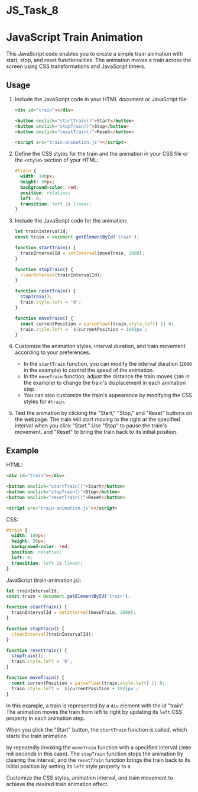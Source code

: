 # JS_Task_8
# JavaScript Train Animation

This JavaScript code enables you to create a simple train animation with start, stop, and reset functionalities. The animation moves a train across the screen using CSS transformations and JavaScript timers.

## Usage

1. Include the JavaScript code in your HTML document or JavaScript file:

   ```html
   <div id="train"></div>

   <button onclick="startTrain()">Start</button>
   <button onclick="stopTrain()">Stop</button>
   <button onclick="resetTrain()">Reset</button>

   <script src="train-animation.js"></script>
   ```

2. Define the CSS styles for the train and the animation in your CSS file or the `<style>` section of your HTML:

   ```css
   #train {
     width: 100px;
     height: 50px;
     background-color: red;
     position: relative;
     left: 0;
     transition: left 2s linear;
   }
   ```

3. Include the JavaScript code for the animation:

   ```javascript
   let trainIntervalId;
   const train = document.getElementById('train');

   function startTrain() {
     trainIntervalId = setInterval(moveTrain, 2000);
   }

   function stopTrain() {
     clearInterval(trainIntervalId);
   }

   function resetTrain() {
     stopTrain();
     train.style.left = '0';
   }

   function moveTrain() {
     const currentPosition = parseFloat(train.style.left) || 0;
     train.style.left = `${currentPosition + 100}px`;
   }
   ```

4. Customize the animation styles, interval duration, and train movement according to your preferences.

   - In the `startTrain` function, you can modify the interval duration (`2000` in the example) to control the speed of the animation.
   - In the `moveTrain` function, adjust the distance the train moves (`100` in the example) to change the train's displacement in each animation step.
   - You can also customize the train's appearance by modifying the CSS styles for `#train`.

5. Test the animation by clicking the "Start," "Stop," and "Reset" buttons on the webpage. The train will start moving to the right at the specified interval when you click "Start." Use "Stop" to pause the train's movement, and "Reset" to bring the train back to its initial position.

## Example

HTML:

```html
<div id="train"></div>

<button onclick="startTrain()">Start</button>
<button onclick="stopTrain()">Stop</button>
<button onclick="resetTrain()">Reset</button>

<script src="train-animation.js"></script>
```

CSS:

```css
#train {
  width: 100px;
  height: 50px;
  background-color: red;
  position: relative;
  left: 0;
  transition: left 2s linear;
}
```

JavaScript (train-animation.js):

```javascript
let trainIntervalId;
const train = document.getElementById('train');

function startTrain() {
  trainIntervalId = setInterval(moveTrain, 2000);
}

function stopTrain() {
  clearInterval(trainIntervalId);
}

function resetTrain() {
  stopTrain();
  train.style.left = '0';
}

function moveTrain() {
  const currentPosition = parseFloat(train.style.left) || 0;
  train.style.left = `${currentPosition + 100}px`;
}
```

In this example, a train is represented by a `div` element with the id "train". The animation moves the train from left to right by updating its `left` CSS property in each animation step.

When you click the "Start" button, the `startTrain` function is called, which starts the train animation

 by repeatedly invoking the `moveTrain` function with a specified interval (`2000` milliseconds in this case). The `stopTrain` function stops the animation by clearing the interval, and the `resetTrain` function brings the train back to its initial position by setting its `left` style property to `0`.

Customize the CSS styles, animation interval, and train movement to achieve the desired train animation effect.

